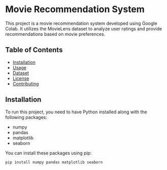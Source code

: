 # Movie Recommendation System

This project is a movie recommendation system developed using Google Colab. It utilizes the MovieLens dataset to analyze user ratings and provide recommendations based on movie preferences.

## Table of Contents

- [Installation](#installation)
- [Usage](#usage)
- [Dataset](#dataset)
- [License](#license)
- [Contributing](#contributing)

## Installation

To run this project, you need to have Python installed along with the following packages:

- numpy
- pandas
- matplotlib
- seaborn

You can install these packages using pip:

```bash
pip install numpy pandas matplotlib seaborn
